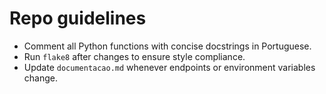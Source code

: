 # Repo guidelines

- Comment all Python functions with concise docstrings in Portuguese.
- Run `flake8` after changes to ensure style compliance.
- Update `documentacao.md` whenever endpoints or environment variables change.
